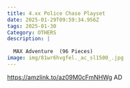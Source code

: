 ```yaml
---
title: 4.xx Police Chase Playset
date: 2025-01-29T09:59:34.956Z
tags: 2025-01-30
Category: OTHERS
description: |
  
  MAX Adventure  (96 Pieces) 
image: img/81wr6hvgfel._ac_sl1500_.jpg
---
```

https://amzlink.to/az09M0cFmNHWg
AD